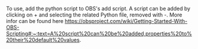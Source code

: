 To use, add the python script to OBS's add script.
A script can be added by clicking on + and selecting the related Python file, removed with -. 
More infor can be found here https://obsproject.com/wiki/Getting-Started-With-OBS-Scripting#:~:text=A%20script%20can%20be%20added,properties%20to%20their%20default%20values.
